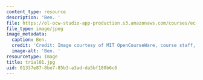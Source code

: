 ```yaml
---
content_type: resource
description: 'Ben. '
file: https://ol-ocw-studio-app-production.s3.amazonaws.com/courses/ec-s06-design-for-demining-spring-2007/01337e878be785b3a3adda5bf180b6c6_trial01.jpg
file_type: image/jpeg
image_metadata:
  caption: Ben.
  credit: 'Credit: Image courtesy of MIT OpenCourseWare, course staff, and students.'
  image-alt: 'Ben. '
resourcetype: Image
title: trial01.jpg
uid: 01337e87-8be7-85b3-a3ad-da5bf180b6c6
---
```

